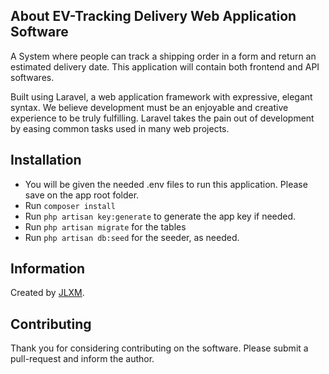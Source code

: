 
## About EV-Tracking Delivery Web Application Software

A System where people can track a shipping order in a form and return an estimated delivery date. This application will contain both frontend and API softwares.

Built using Laravel, a web application framework with expressive, elegant syntax. We believe development must be an enjoyable and creative experience to be truly fulfilling. Laravel takes the pain out of development by easing common tasks used in many web projects.

## Installation

- You will be given the needed .env files to run this application. Please save on the app root folder.
- Run `composer install`
- Run `php artisan key:generate` to generate the app key if needed.
- Run `php artisan migrate` for the tables
- Run `php artisan db:seed` for the seeder, as needed.

## Information

Created by [JLXM](http://jlxm.xyz).

## Contributing

Thank you for considering contributing on the software. Please submit a pull-request and inform the author.